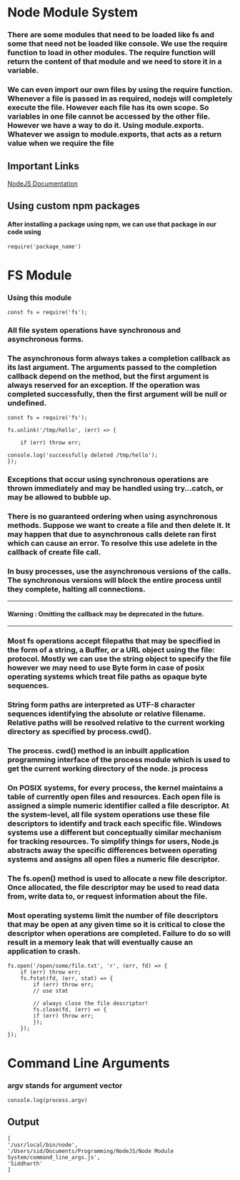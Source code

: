# Node Module System

### There are some modules that need to be loaded like fs and some that need not be loaded like console. We use the require function to load in other modules. The require function will return the content of that module and we need to store it in a variable.

### We can even import our own files by using the require function. Whenever a file is passed in as required, nodejs will completely execute the file. However each file has its own scope. So variables in one file cannot be accessed by the other file. However we have a way to do it. Using module.exports. Whatever we assign to module.exports, that acts as a return value when we require the file

## Important Links

[NodeJS Documentation](https://nodejs.org/dist/latest-v12.x/docs/api/ "NodeJS Documentation")

## Using custom npm packages

#### After installing a package using npm, we can use that package in our code using 
`require('package_name')`

# FS Module

### Using this module


`const fs = require('fs');`


### All file system operations have synchronous and asynchronous forms.

### The asynchronous form always takes a completion callback as its last argument. The arguments passed to the completion callback depend on the method, but the first argument is always reserved for an exception. If the operation was completed successfully, then the first argument will be null or undefined.

    const fs = require('fs');

    fs.unlink('/tmp/hello', (err) => {

        if (err) throw err;

    console.log('successfully deleted /tmp/hello');
    });


### Exceptions that occur using synchronous operations are thrown immediately and may be handled using try…catch, or may be allowed to bubble up.

### There is no guaranteed ordering when using asynchronous methods. Suppose we want to create a file and then delete it. It may happen that due to asynchronous calls delete ran first which can cause an error. To resolve this use adelete in the callback of create file call.

### In busy processes, use the asynchronous versions of the calls. The synchronous versions will block the entire process until they complete, halting all connections.

---
#### Warning : Omitting the callback may be deprecated in the future.
---

### Most fs operations accept filepaths that may be specified in the form of a string, a Buffer, or a URL object using the file: protocol. Mostly we can use the string object to specify the file however we may need to use Byte form in case of posix operating systems which treat file paths as opaque byte sequences.

### String form paths are interpreted as UTF-8 character sequences identifying the absolute or relative filename. Relative paths will be resolved relative to the current working directory as specified by process.cwd().

### The process. cwd() method is an inbuilt application programming interface of the process module which is used to get the current working directory of the node. js process

### On POSIX systems, for every process, the kernel maintains a table of currently open files and resources. Each open file is assigned a simple numeric identifier called a file descriptor. At the system-level, all file system operations use these file descriptors to identify and track each specific file. Windows systems use a different but conceptually similar mechanism for tracking resources. To simplify things for users, Node.js abstracts away the specific differences between operating systems and assigns all open files a numeric file descriptor.

### The fs.open() method is used to allocate a new file descriptor. Once allocated, the file descriptor may be used to read data from, write data to, or request information about the file.

### Most operating systems limit the number of file descriptors that may be open at any given time so it is critical to close the descriptor when operations are completed. Failure to do so will result in a memory leak that will eventually cause an application to crash.

    fs.open('/open/some/file.txt', 'r', (err, fd) => {
        if (err) throw err;
        fs.fstat(fd, (err, stat) => {
            if (err) throw err;
            // use stat

            // always close the file descriptor!
            fs.close(fd, (err) => {
            if (err) throw err;
            });
        });
    });

# Command Line Arguments

### argv stands for argument vector

    console.log(process.argv)

## Output

    [
    '/usr/local/bin/node',
    '/Users/sid/Documents/Programming/NodeJS/Node Module System/command_line_args.js',
    'Siddharth'
    ]